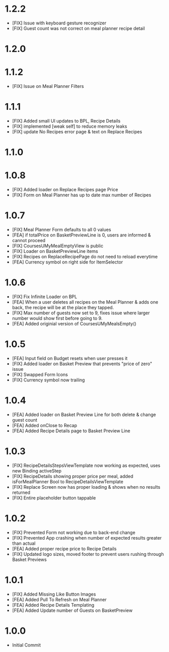 # 1.2.2
- [FIX] Issue with keyboard gesture recognizer
- [FIX] Guest count was not correct on meal planner recipe detail

# 1.2.0

# 1.1.2
- [FIX] Issue on Meal Planner Filters

# 1.1.1
- [FIX] Added small UI updates to BPL, Recipe Details
- [FIX] implemented [weak self] to reduce memory leaks
- [FIX] update No Recipes error page & text on Replace Recipes

# 1.1.0

# 1.0.8
- [FIX] Added loader on Replace Recipes page Price
- [FIX] Form on Meal Planner has up to date max number of Recipes

# 1.0.7
- [FIX] Meal Planner Form defaults to all 0 values 
- [FEA] if totalPrice on BasketPreviewLine is 0, users are informed & cannot proceed
- [FIX] CoursesUMyMealEmptyView is public
- [FIX] Loader on BasketPreviewLine items
- [FIX] Recipes on ReplaceRecipePage do not need to reload everytime
- [FEA] Currency symbol on right side for ItemSelector

# 1.0.6
- [FIX] Fix Infinite Loader on BPL
- [FEA] When a user deletes all recipes on the Meal Planner & adds one back, the recipe will be at the place they tapped.
- [FIX] Max number of guests now set to 9, fixes issue where larger number would show first before going to 9.
- [FEA] Added originial version of CoursesUMyMealsEmpty()

# 1.0.5
- [FEA] Input field on Budget resets when user presses it
- [FIX] Added loader on Basket Preview that prevents "price of zero" issue
- [FIX] Swapped Form Icons
- [FIX] Currency symbol now trailing

# 1.0.4
- [FEA] Added loader on Basket Preview Line for both delete & change guest count
- [FEA] Added onClose to Recap
- [FEA] Added Recipe Details page to Basket Preview Line

# 1.0.3
- [FIX] RecipeDetailsStepsViewTemplate now working as expected, uses new Binding activeStep 
- [FIX] RecipeDetails showing proper price per meal, added isForMealPlanner Bool to RecipeDetailsViewTemplate
- [FIX] Replace Screen now has proper loading & shows when no results returned
- [FIX] Entire placeholder button tappable

# 1.0.2
- [FIX] Prevented Form not working due to back-end change
- [FIX] Prevented App crashing when number of expected results greater than actual
- [FEA] Added proper recipe price to Recipe Details
- [FIX] Updated logo sizes, moved footer to prevent users rushing through Basket Previews

# 1.0.1
- [FIX] Added Missing Like Button Images
- [FEA] Added Pull To Refresh on Meal Planner
- [FEA] Added Recipe Details Templating 
- [FEA] Added Update number of Guests on BasketPreview

# 1.0.0
- Initial Commit


